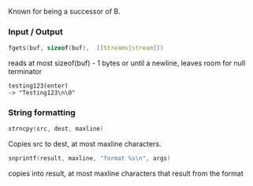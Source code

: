 Known for being a successor of B.
### Input / Output
```cpp
fgets(buf, sizeof(buf),  [[Streams|stream]])
```
reads at most sizeof(buf) - 1 bytes or until a newline, leaves room for null terminator
```
testing123(enter)
-> "Testing123\n\0"
```

### String formatting

```cpp
strncpy(src, dest, maxline)
```
Copies src to dest, at most maxline characters.

```cpp
snprintf(result, maxline, "format %s\n", args)
```
copies into result, at most maxline characters that result from the format
